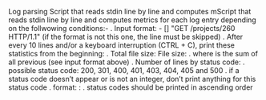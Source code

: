 Log parsing
Script that reads stdin line by line and computes mScript that reads stdin line by line and computes metrics for each log entry depending on the follwowing conditions:-
. Input format: <IP Address> - [<date>] "GET /projects/260 HTTP/1.1" <status code> <file size> (if the format is not this one, the line must be skipped)
. After every 10 lines and/or a keyboard interruption (CTRL + C), print these statistics from the beginning:
	. Total file size: File size: <total size>
	. where is the sum of all previous <file size> (see input format above)
	. Number of lines by status code:
		. possible status code: 200, 301, 400, 401, 403, 404, 405 and 500
		. if a status code doesn’t appear or is not an integer, don’t print anything for this status code
		. format: <status code>: <number>
		. status codes should be printed in ascending order
